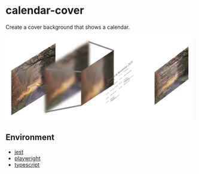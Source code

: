 # calendar-cover

Create a cover background that shows a calendar.

![A picture of the architecture creating the calendar cover image.](https://github.com/jehaj/calendar-cover/blob/main/calendar-architecture.webp)

## Environment

- [jest](https://jestjs.io/)
- [playwright](https://playwright.dev/)
- [typescript](https://www.typescriptlang.org/)
